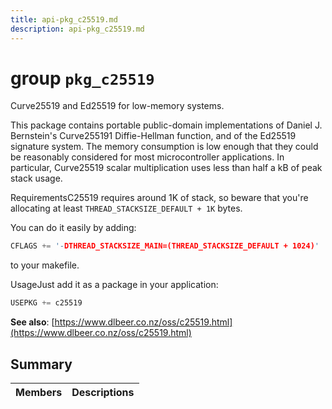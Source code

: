 ```yaml
---
title: api-pkg_c25519.md
description: api-pkg_c25519.md
---
```

# group `pkg_c25519` 

Curve25519 and Ed25519 for low-memory systems.

This package contains portable public-domain implementations of Daniel J. Bernstein's Curve255191 Diffie-Hellman function, and of the Ed25519 signature system. The memory consumption is low enough that they could be reasonably considered for most microcontroller applications. In particular, Curve25519 scalar multiplication uses less than half a kB of peak stack usage.

RequirementsC25519 requires around 1K of stack, so beware that you're allocating at least `THREAD_STACKSIZE_DEFAULT + 1K` bytes.

You can do it easily by adding:

```cpp
CFLAGS += '-DTHREAD_STACKSIZE_MAIN=(THREAD_STACKSIZE_DEFAULT + 1024)'
```

to your makefile.

UsageJust add it as a package in your application:

```cpp
USEPKG += c25519
```

**See also**: [https://www.dlbeer.co.nz/oss/c25519.html](https://www.dlbeer.co.nz/oss/c25519.html)

## Summary

 Members                        | Descriptions                                
--------------------------------|---------------------------------------------


